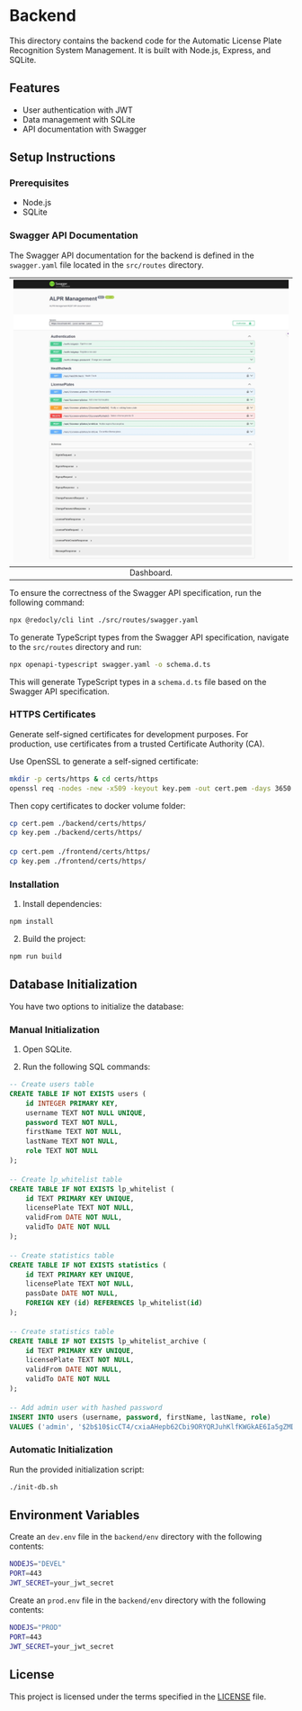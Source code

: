 # Backend

This directory contains the backend code for the Automatic License Plate Recognition System Management. It is built with Node.js, Express, and SQLite.

## Features

- User authentication with JWT
- Data management with SQLite
- API documentation with Swagger

## Setup Instructions

### Prerequisites

- Node.js
- SQLite


### Swagger API Documentation

The Swagger API documentation for the backend is defined in the `swagger.yaml` file located in the `src/routes` directory. 

| ![](/docs/img/backend-swagger.jpeg) |
|:--:| 
| Dashboard. |

To ensure the correctness of the Swagger API specification, run the following command:

```bash
npx @redocly/cli lint ./src/routes/swagger.yaml
```

To generate TypeScript types from the Swagger API specification, navigate to the `src/routes` directory and run:
```bash
npx openapi-typescript swagger.yaml -o schema.d.ts
```

This will generate TypeScript types in a `schema.d.ts` file based on the Swagger API specification.


### HTTPS Certificates
Generate self-signed certificates for development purposes. For production, use certificates from a trusted Certificate Authority (CA).

Use OpenSSL to generate a self-signed certificate:

```bash
mkdir -p certs/https & cd certs/https
openssl req -nodes -new -x509 -keyout key.pem -out cert.pem -days 3650
```

Then copy certificates to docker volume folder:

```bash
cp cert.pem ./backend/certs/https/
cp key.pem ./backend/certs/https/

cp cert.pem ./frontend/certs/https/
cp key.pem ./frontend/certs/https/
```


### Installation

1. Install dependencies:

```bash
npm install
```

2. Build the project:

```bash
npm run build
```



## Database Initialization

You have two options to initialize the database:

### Manual Initialization

1. Open SQLite.


2. Run the following SQL commands:

```sql
-- Create users table
CREATE TABLE IF NOT EXISTS users (
    id INTEGER PRIMARY KEY,
    username TEXT NOT NULL UNIQUE,
    password TEXT NOT NULL,
    firstName TEXT NOT NULL,
    lastName TEXT NOT NULL,
    role TEXT NOT NULL
);

-- Create lp_whitelist table
CREATE TABLE IF NOT EXISTS lp_whitelist (
    id TEXT PRIMARY KEY UNIQUE,
    licensePlate TEXT NOT NULL,
    validFrom DATE NOT NULL,
    validTo DATE NOT NULL
);

-- Create statistics table
CREATE TABLE IF NOT EXISTS statistics (
    id TEXT PRIMARY KEY UNIQUE,
    licensePlate TEXT NOT NULL,
    passDate DATE NOT NULL,
    FOREIGN KEY (id) REFERENCES lp_whitelist(id)
);

-- Create statistics table
CREATE TABLE IF NOT EXISTS lp_whitelist_archive (
    id TEXT PRIMARY KEY UNIQUE,
    licensePlate TEXT NOT NULL,
    validFrom DATE NOT NULL,
    validTo DATE NOT NULL
);

-- Add admin user with hashed password
INSERT INTO users (username, password, firstName, lastName, role)
VALUES ('admin', '$2b$10$icCT4/cxiaAHepb62Cbi9ORYQRJuhKlfKWGkAE6Ia5gZMD5STS.ZW', 'Admin', '', 'admin');
```


### Automatic Initialization

Run the provided initialization script:

```bash
./init-db.sh
```



## Environment Variables

Create an `dev.env` file in the `backend/env` directory with the following contents:

```bash
NODEJS="DEVEL"
PORT=443
JWT_SECRET=your_jwt_secret
```

Create an `prod.env` file in the `backend/env` directory with the following contents:

```bash
NODEJS="PROD"
PORT=443
JWT_SECRET=your_jwt_secret
```


## License

This project is licensed under the terms specified in the [LICENSE](../LICENSE) file.

